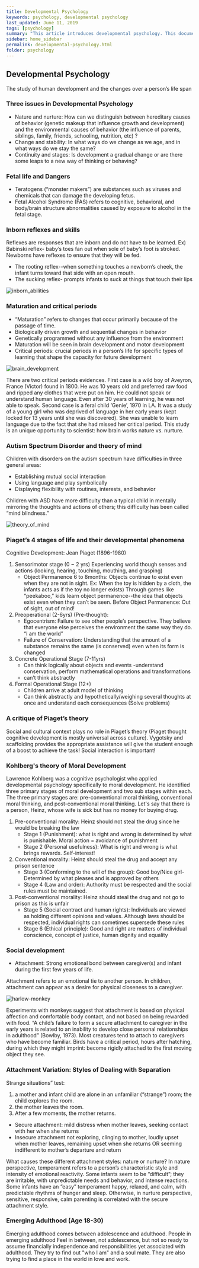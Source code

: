 ```yaml
---
title: Developmental Psychology
keywords: psychology, developmental psychology
last_updated: June 11, 2019
tags: [psychology]
summary: "This article introduces developmental psychology. This document is based on a mind-and-behavior class taught by Prof. Ji-Yeon Kim at Kookmin University."
sidebar: home_sidebar
permalink: developmental-psychology.html
folder: psychology
---
```


## Developmental Psychology

The study of human development and the changes over a person’s life span

### Three issues in Developmental Psychology

- Nature and nurture: How can we distinguish between hereditary causes of behavior (genetic makeup that influence growth and development) and the environmental causes of behavior (the influence of parents, siblings, family, friends, schooling, nutrition, etc) ?
- Change and stability: In what ways do we change as we age, and in what ways do we stay the same?
- Continuity and stages: Is development a gradual change or are there some leaps to a new way of thinking or behaving?

### Fetal life and Dangers

- Teratogens (“monster makers”) are substances such as viruses and
chemicals that can damage the developing fetus.
- Fetal Alcohol Syndrome (FAS) refers to cognitive, behavioral, and body/brain structure abnormalities caused by exposure to alcohol in the fetal stage.

### Inborn reflexes and skills

Reflexes are responses that are inborn and do not have to be learned. Ex) Babinski reflex- baby’s toes fan out when sole of baby’s foot is stroked. Newborns have reflexes to ensure that they will be fed.

- The rooting reflex--when something touches a newborn’s cheek, the infant turns toward that side with an open mouth.
- The sucking reflex- prompts infants to suck at things that touch their lips

![inborn_abilities](https://wardballoon.github.io/images/inborn_abilities.png)

### Maturation and critical periods

- “Maturation” refers to changes that occur primarily because of the passage of time.
- Biologically driven growth and sequential changes in behavior
- Genetically programmed without any influence from the environment
- Maturation will be seen in brain development and motor development
- Critical periods: crucial periods in a person’s life for specific types of learning that shape the capacity for future development

![brain_development](https://wardballoon.github.io/images/brain_development.png)

There are two critical periods evidences. First case is a wild boy of Aveyron, France (Victor) found in 1800. He was 10 years old and preferred raw food and ripped any clothes that were put on him. He could not speak or understand human language. Even after 30 years of learning, he was not able to speak. Second case is a feral child ‘Genie’, 1970 in LA. It was a study of a young girl who was deprived of language in her early years (kept locked for 13 years until she was discovered). She was unable to learn language due to the fact that she had missed her critical period. This study is an unique opportunity to scientist: how brain works nature vs. nurture.

### Autism Spectrum Disorder and theory of mind

Children with disorders on the autism spectrum have difficulties in three general areas:
- Establishing mutual social interaction
- Using language and play symbolically
- Displaying flexibility with routines, interests, and behavior

Children with ASD have more difficulty than a typical child in mentally mirroring the thoughts and actions of others; this difficulty has been called “mind blindness.”

![theory_of_mind](https://wardballoon.github.io/images/theory_of_mind.png)

### Piaget’s 4 stages of life and their developmental phenomena

Cognitive Development: Jean Piaget (1896-1980)

1. Sensorimotor stage (0 ~ 2 yrs) Experiencing world though senses and actions (looking, hearing, touching, mouthing, and grasping)
    - Object Permanence 6 to 8months: Objects continue to exist even when they are not in sight. Ex: When the toy is hidden by a cloth, the infants acts as if the toy no longer exists) Through games like “peekaboo,” kids learn object permanence--the idea that objects exist even when they can’t be seen. Before Object Permanence: Out of sight, out of mind!
2. Preoperational (2-6yrs) (Pre-thought):
    - Egocentrism: Failure to see other people’s perspective. They believe that everyone else perceives the environment the same way they do. “I am the world”
    - Failure of Conservation: Understanding that the amount of a substance remains the same (is conserved) even when its form is changed
3. Concrete Operational Stage (7-11yrs)
    - Can think logically about objects and events -understand conservation, perform mathematical operations and transformations
    - can’t think abstractly
4. Formal Operational Stage (12+)
    - Children arrive at adult model of thinking
    - Can think abstractly and hypothetically/weighing several thoughts at once and understand each consequences (Solve problems)

### A critique of Piaget’s theory

Social and cultural context plays no role in Piaget’s theory (Piaget thought cognitive development is mostly universal across culture). Vygotsky and scaffolding provides the appropriate assistance will give the student enough of a boost to achieve the task! Social interaction is important!

### Kohlberg's theory of Moral Development

Lawrence Kohlberg was a cognitive psychologist who applied developmental psychology specifically to moral development. He identified three primary stages of moral development and two sub stages within each. The three primary stages are: pre-conventional moral thinking, conventional moral thinking, and post-conventional moral thinking. Let's say that there is a person, Heinz, whose wife is sick but has no money for buying drug.

1. Pre-conventional morality: Heinz should not steal the drug since he would be breaking the law
     - Stage 1 (Punishment): what is right and wrong is determined by what is punishable. Moral action = avoidance of punishment
     - Stage 2 (Personal usefulness): What is right and wrong is what brings rewards. Self-interest!
2. Conventional morality: Heinz should steal the drug and accept any prison sentence
    - Stage 3 (Conforming to the will of the group): Good boy/Nice girl-Determined by what pleases and is approved by others
    - Stage 4 (Law and order): Authority must be respected and the social rules must be maintained.
3. Post-conventional morality: Heinz should steal the drug and not go to prison as this is unfair
    - Stage 5 (Social contract and human rights): Individuals are viewed as holding different opinions and values. Although laws should be respected, individual rights can sometimes supersede these rules
    - Stage 6 (Ethical principle): Good and right are matters of individual conscience, concept of justice, human dignity and equality

### Social development

- Attachment: Strong emotional bond between caregiver(s) and infant during the first few years of life.

Attachment refers to an emotional tie to another person. In children, attachment can appear as a desire for physical closeness to a caregiver.

![harlow-monkey](https://wardballoon.github.io/images/harlow-monkey.png)

Experiments with monkeys suggest that attachment is based on physical affection and comfortable body contact, and not based on being rewarded with food. “A child’s failure to form a secure attachment to caregiver in the early years is related to an inability to develop close personal relationships in adulthood” (Bowlby, 1973). Most creatures tend to attach to caregivers who have become familiar. Birds have a critical period, hours after hatching, during which they might imprint: become rigidly attached to the first moving object they see.

### Attachment Variation: Styles of Dealing with Separation

Strange situations” test:

1. a mother and infant child are alone in an unfamiliar (“strange”) room; the child explores the room.
2. the mother leaves the room.
3. After a few moments, the mother returns.

- Secure attachment: mild distress when mother leaves, seeking contact with her when she returns
- Insecure attachment not exploring, clinging to mother, loudly upset when mother leaves, remaining upset when she returns OR seeming indifferent to mother’s departure and return

What causes these different attachment styles: nature or nurture? In nature perspective, temperament refers to a person’s characteristic style and intensity of emotional reactivity. Some infants seem to be “difficult”; they are irritable,
with unpredictable needs and behavior, and intense reactions. Some infants have an “easy” temperament happy, relaxed, and calm, with predictable rhythms of hunger and sleep. Otherwise, in nurture perspective, sensitive, responsive, calm parenting is correlated with the secure attachment style.

### Emerging Adulthood (Age 18-30)

Emerging adulthood comes between adolescence and adulthood. People in emerging adulthood Feel in between, not adolescence, but not so ready to assume financially independence and responsibilities yet associated with adulthood. They try to find out "who I am" and a soul mate. They are also trying to find a place in the world in love and work.
